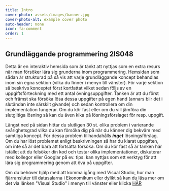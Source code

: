 ```yaml
---
title: Intro
cover-photo: assets/images/banner.jpg
cover-photo-alt: example cover photo
auto-header: none
icon: fa-comment
order: 1
---
```


## Grundläggande programmering 2IS048 ##
Detta är en interaktiv hemsida som är tänkt att nyttjas som en extra resurs när man försöker lära sig grunderna inom programmering. Hemsidan som sådan är strukturad på så vis att varje grundläggande koncept behandlas inom sin egna sektion (vilka du finner i menyn till vänster). För varje sektion så beskrivs konceptet först kortfattat vilket sedan följs av en uppgiftsförteckning med ett antal övningsuppgifter. Tanken är att du först och främst ska försöka lösa dessa uppgifter på egen hand (annars blir det i slutändan inte särskilt givande) och sedan kontrollera om din implementation fungerar. Om du kör fast eller om du vill jämföra din slutgiltiga lösning så kan du även kika på lösningsförslaget för resp. uppgift.

Längst ned på sidan hittar du slutligen 30 st. olika problem i varierande svårighetsgrad vilka du kan försöka dig på när du känner dig bekväm med samtliga koncept. För dessa problem tillhandahålls ___inget___ lösningsförslag. Om du har löst problemet enligt beskrivningen så har du klarat uppgiften, om inte så är det bara att fortsätta försöka. Om du kör fast så är tanken här istället att du felsöker din kod och testar olika implementationer, diskuterar med kollegor eller Googlar på ev. tips. kan nyttjas som ett verktyg för att lära sig programmering genom att öva på uppgifter.

Om du behöver hjälp med att komma igång med Visual Studio, hur man fjärransluter till datasalarna i Ekonomikum eller dylikt så kan du läsa mer om det via länken "Visual Studio" i menyn till vänster eller klicka [HÄR](/test/visualstudio.html)
